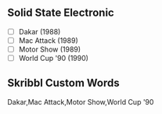 ## Solid State Electronic
- [ ] Dakar (1988)
- [ ] Mac Attack (1989)
- [ ] Motor Show (1989)
- [ ] World Cup '90 (1990)
## Skribbl Custom Words
Dakar,Mac Attack,Motor Show,World Cup '90
